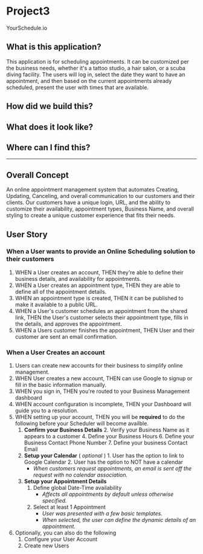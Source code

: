 # Project3
YourSchedule.io

## What is this application?
This application is for scheduling appointments. It can be customized per the business needs, whether it's a tattoo studio, a hair salon, or a scuba diving facility. The users will log in, select the date they want to have an appointment, and then based on the current appointments already scheduled, present the user with times that are available.

## How did we build this?

## What does it look like?

## Where can I find this?

---

## Overall Concept

An online appointment management system that automates Creating, Updating, Canceling, and overall communication to our customers and their clients. Our customers have a unique login, URL, and the ability to customize their availability, appointment types, Business Name, and overall styling to create a unique customer experience that fits their needs.


## User Story

### When a User wants to provide an Online Scheduling solution to their customers

1. WHEN a User creates an account, THEN they're able to define their business details, and availability for appointments.
2. WHEN a User creates an appointment type, THEN they are able to define all of the appointment details.
3. WHEN an appointment type is created, THEN it can be published to make it available to a public URL.
4. WHEN a User's customer schedules an appointment from the shared link, THEN the User's customer selects their appointment type, fills in the details, and approves the appointment.
5. WHEN a Users customer finishes the appointment, THEN User and their customer are sent an email confirmation. 

### When a User Creates an account

1. Users can create new accounts for their business to simplify online management.
6. WHEN User creates a new account, THEN can use Google to signup or fill in the basic information manually.
7. WHEN you sign in, THEN you're routed to your Business Management dashboard
8. WHEN account configuration is incomplete, THEN your Dashboard will guide you to a resolution. 
9. WHEN setting up your account, THEN you will be **required**  to do the following before your Scheduler will become availble.
     1. **Confirm your Business Details**
       2. Verify your Business Name as it appears to a customer
       4. Define your Business Hours
       6. Define your Business Contact Phone Number
       7. Define your business Contact Email
     2. **Setup your Calendar** ( _optional_ )
       1. User has the option to link to Google Calendar
       2. User  has the option to NOT have a calendar 
          - _When customers request appointments, an email is sent off the request with no calendar association._
     3. **Setup your Appointment Details**
        1. Define global Date-Time availability 
           -  _Affects all appointments by default unless otherwise specified._
        2. Select at least 1 Appointment
           - _User was presented with a few basic templates._
           - _When selected, the user can define the dynamic details of an appointment._
10. Optionally, you can also do the following
     1. Configure your User Account
     12. Create new Users
